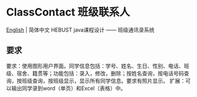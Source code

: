 # ClassContact 班级联系人
[English](./README.md) | 简体中文
HEBUST java课程设计 —— 班级通讯录系统
## 要求
要求：使用图形用户界面。同学信息包括：学号、姓名、生日、性别、电话、班级、宿舍、籍贯等；功能包括：录入，修改，删除；按姓名查询，按电话号码查询，按班级查询，按班级显示，显示所有同学信息。要求有照片显示。
扩展：可以输出同学录到word（单页）和Excel（表格）中。


